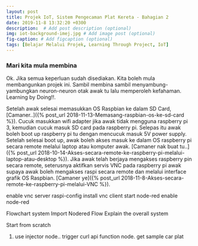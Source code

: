 ```yaml
---
layout: post
title: Projek IoT, Sistem Pengecaman Plat Kereta - Bahagian 2
date: 2019-11-8 13:32:20 +0300
description:  # Add post description (optional)
img: iot-background-imej.jpg # Add image post (optional)
fig-caption: # Add figcaption (optional)
tags: [Belajar Melalui Projek, Learning Through Project, IoT]
---
```

### Mari kita mula membina

Ok. Jika semua keperluan sudah disediakan. Kita boleh mula membangunkan projek ini. Sambil membina sambil menyambung-yambungkan neuron-neuron otak awak tu lalu memperoleh kefahaman. Learning by Doing!!.

Setelah awak selesai memasukkan OS Raspbian ke dalam SD Card, [Camaner..]({% post_url 2018-11-13-Memasang-raspbian-os-ke-sd-card %}). Cucuk masukkan wifi adapter jika awak tidak mengguna raspberry pi 3, kemudian cucuk masuk SD card pada raspberry pi. Selepas itu awak boleh boot up raspberry pi tu dengan mencucuk masuk 5V power supply. Setelah selesai boot up, awak boleh akses masuk ke dalam OS raspberry pi secara remote melalui laptop atau komputer awak. [Camaner nak buat tu..]({% post_url 2018-10-14-Akses-secara-remote-ke-raspberry-pi-melalui-laptop-atau-desktop %}). Jika awak telah berjaya mengakses raspberry pin secara remote, seterusnya aktifkan servis VNC pada raspberry pi awak supaya awak boleh mengakses raspi secara remote dan melalui interface grafik OS Raspbian. [Camaner ye]({% post_url 2018-11-8-Akses-secara-remote-ke-raspberry-pi-melalui-VNC %}).



enable vnc server raspi-config
install vnc client
start node-red
enable node-red

Flowchart system
Import Nodered Flow
Explain the overall system

Start from scratch

1. use injector node.. trigger curl api function node. get sample car plat









